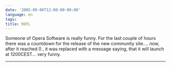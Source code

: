 ```yaml
---
date: '2005-09-06T12:00:00-00:00'
language: en
tags:
title: ROFL
---
```



Someone of Opera Software is really funny. For the last couple of hours there was a countdown for the release of the new community site.... now, after it reached 0 , it was replaced with a message saying, that it will launch at 1200CEST... very funny.

-------------------------------

